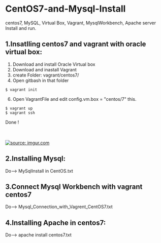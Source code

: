 # CentOS7-and-Mysql-Install
centos7, MySQL, Virtual Box, Vagrant, MysqlWorkbench, Apache server Install and run.

1.Insatlling centos7 and vagrant with oracle virtual box:
--------------------------------------------------------------

1. Download and install Oracle Virtual box
2. Download and inastall Vagrant
3. create Folder: vagrant/centos7/
4. Open gitbash in that folder
```
$ vagrant init
```
6. Open VagrantFile and edit config.vm.box = "centos/7" this.
```
$ vagrant up
$ vagrant ssh
```
Done !

</br> </br>
<a href="https://imgur.com/MSlCAOm"><img src="https://i.imgur.com/MSlCAOm.png" title="source: imgur.com" /></a>

2.Installing Mysql:
---------------------
Do--> MySqlInstall in CentOS.txt

3.Connect Mysql Workbench with vagrant centos7
-----------------------------------------------
Do--> Mysql_Connection_with_Vagrent_CentOS7.txt

4.Installing Apache in centos7:
----------------------------------
Do--> apache install centos7.txt
